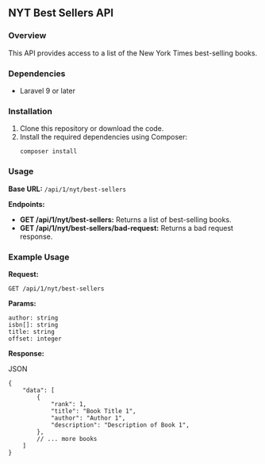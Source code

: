 ## NYT Best Sellers API

### Overview

This API provides access to a list of the New York Times best-selling books.

### Dependencies

-   Laravel 9 or later

### Installation

1.  Clone this repository or download the code.
2.  Install the required dependencies using Composer:
    ```
    composer install
    ```

### Usage

**Base URL:** `/api/1/nyt/best-sellers`

**Endpoints:**

-   **GET /api/1/nyt/best-sellers:** Returns a list of best-selling books.
-   **GET /api/1/nyt/best-sellers/bad-request:** Returns a bad request response.

### Example Usage

**Request:**

```
GET /api/1/nyt/best-sellers
```

**Params:**

```
author: string
isbn[]: string
title: string
offset: integer
```

**Response:**

JSON

```
{
    "data": [
        {
            "rank": 1,
            "title": "Book Title 1",
            "author": "Author 1",
            "description": "Description of Book 1",
        },
        // ... more books
    ]
}
```
